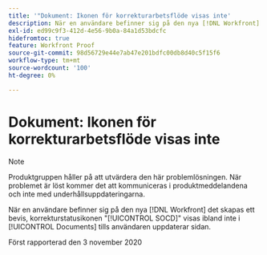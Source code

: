 ```yaml
---
title: '"Dokument: Ikonen för korrekturarbetsflöde visas inte'
description: När en användare befinner sig på den nya [!DNL Workfront] Ibland visas inte korrekturstatusikonen "SOCD" i listan Dokument förrän användaren uppdaterar sidan.
exl-id: ed99c9f3-412d-4e56-9b0a-84a1d53bdcfc
hidefromtoc: true
feature: Workfront Proof
source-git-commit: 98d56729e44e7ab47e201bdfc00db8d40c5f15f6
workflow-type: tm+mt
source-wordcount: '100'
ht-degree: 0%

---
```


# Dokument: Ikonen för korrekturarbetsflöde visas inte

<!--Converted to story-->

>[!NOTE]
>
>Produktgruppen håller på att utvärdera den här problemlösningen. När problemet är löst kommer det att kommuniceras i produktmeddelandena och inte med underhållsuppdateringarna.

När en användare befinner sig på den nya [!DNL Workfront] det skapas ett bevis, korrekturstatusikonen &quot;[!UICONTROL SOCD]&quot; visas ibland inte i [!UICONTROL Documents] tills användaren uppdaterar sidan.

Först rapporterad den 3 november 2020
